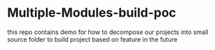 # Multiple-Modules-build-poc
this repo contains demo for how to decompose our projects into small source folder to build project based on feature in the future
